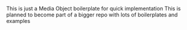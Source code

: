 This is just a Media Object boilerplate for quick implementation
This is planned to become part of a bigger repo with lots of boilerplates and examples